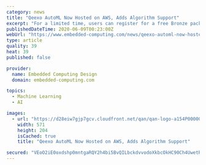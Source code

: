 ```yaml
---
category: news
title: "Qeexo AutoML Now Hosted on AWS, Adds Algorithm Support"
excerpt: "For a limited time, users can register for a free Bronze package of AutoML that allows them to upload or collect data sets and automatically build and deploy lightweight machine learning models."
publishedDateTime: 2020-06-09T00:23:00Z
webUrl: "https://www.embedded-computing.com/news/qeexo-automl-now-hosted-on-aws-adds-algorithm-support"
type: article
quality: 39
heat: 39
published: false

provider:
  name: Embedded Computing Design
  domain: embedded-computing.com

topics:
  - Machine Learning
  - AI

images:
  - url: "https://d28eiw7gjp7gcv.cloudfront.net/qan/qan-logo-a154P0000068DrPQAU.png"
    width: 571
    height: 204
    isCached: true
    title: "Qeexo AutoML Now Hosted on AWS, Adds Algorithm Support"

secured: "VEoO2iE0oxdshp0mntgaRQY2h4bi5BvQILbckdvvodoXkbcOkHC90Ch4UwetRPS0j+QtS+wnA1uQW1vpLTVYJrPuTcewkfP6xZGXEuAV7CthIXOnw4GENDDaF1CxoeK0peXRVsF9sLwkm7AR9J6dEkYl5G1q3/35op4sY5MupUxSRchBo1MqO6tYMlPS4fQsBfyjPEpcAOuuJ5Y3uipviSa/WoUP7xh8S5u/ad630YL26uCekj3cx8RvA6zF2/trHNebpOMDVXvvskShU8wTykIFhUeVwDrPVQbvNV8y0jxaan/Hs66fkwiSk5N8BZt8Z3Z19UWPizMOUDne7zjzYhqm5OjVYKRVp8UtoXJFAZfuWAabbs0cizDmqDBa0yjyB6BWeQyNfoJhOY6/IWmicAmwMJFihljPc40ly1MezWNX0lQ9AEv17B6ryPSYbH+m3aeDQcC8J50HfgAbr3xT92+CPqcOeqZqEsd+cFDtuiU=;GfITMTpbU6dOkXrnPH07DA=="
---
```


